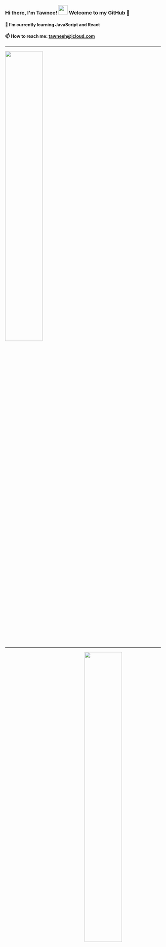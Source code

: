 ### Hi there, I'm Tawnee! <img src="https://raw.githubusercontent.com/MartinHeinz/MartinHeinz/master/wave.gif" width="30px"> Welcome to my GitHub 🏯

#### 🌱 I’m currently learning JavaScript and React

#### 📫 How to reach me: tawneeh@icloud.com

<div>
 
 <hr />
 
 <img style="display:inline-block" src="https://github-readme-stats.vercel.app/api/?username=tawneeh&show_icons=true&theme=synthwave&hide_border=true" width="49%"/>
 
 <hr />
 
 <img style="display:inline-block; float:right" src="https://github-readme-stats.vercel.app/api/top-langs/?username=tawneeh&show_icons=true&theme=synthwave&layout=compact&hide_border=true&hide=smalltalk" width="49%"/>
</div>
